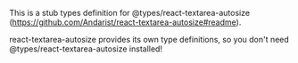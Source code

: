 This is a stub types definition for @types/react-textarea-autosize (https://github.com/Andarist/react-textarea-autosize#readme).

react-textarea-autosize provides its own type definitions, so you don't need @types/react-textarea-autosize installed!